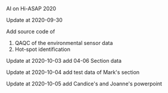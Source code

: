 AI on Hi-ASAP 2020

Update at 2020-09-30 

Add source code of 
01. QAQC of the environmental sensor data 
02. Hot-spot identification

Update at 2020-10-03
add 04-06 Section data

Update at 2020-10-04
add test data of Mark's section

Update at 2020-10-05 add Candice's and Joanne's powerpoint

